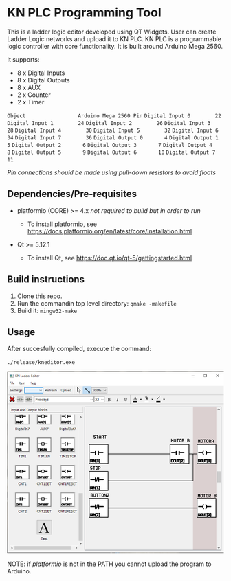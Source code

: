 # KN PLC Programming Tool

This is a ladder logic editor developed using QT Widgets. User can create Ladder Logic networks and upload it to KN PLC.
KN PLC is a programmable logic controller with core functionality. It is built around Arduino Mega 2560.

It supports:
* 8 x Digital Inputs
* 8 x Digital Outputs
* 8 x AUX
* 2 x Counter
* 2 x Timer

`Object                 Arduino Mega 2560 Pin`
`Digital Input 0        22`
`Digital Input 1        24`
`Digital Input 2        26`
`Digital Input 3        28`
`Digital Input 4        30`
`Digital Input 5        32`
`Digital Input 6        34`
`Digital Input 7        36`
`Digital Output 0       4`
`Digital Output 1       5`
`Digital Output 2       6`
`Digital Output 3       7`
`Digital Output 4       8`
`Digital Output 5       9`
`Digital Output 6       10`
`Digital Output 7       11`

_Pin connections should be made using pull-down resistors to avoid floats_


## Dependencies/Pre-requisites
* platformio (CORE) >= 4.x _not required to build but in order to run_
  * To install platformio, see https://docs.platformio.org/en/latest/core/installation.html

* Qt >= 5.12.1
  * To install Qt, see https://doc.qt.io/qt-5/gettingstarted.html

## Build instructions
1. Clone this repo. 
2. Run the commandin top level directory: `qmake -makefile`
3. Build it: `mingw32-make`

## Usage
After succesfully compiled, execute the command:

`./release/kneditor.exe` 

![App screenshot](/data/ss.png)

NOTE: if _platformio_ is not in the PATH you cannot upload the program to Arduino.
